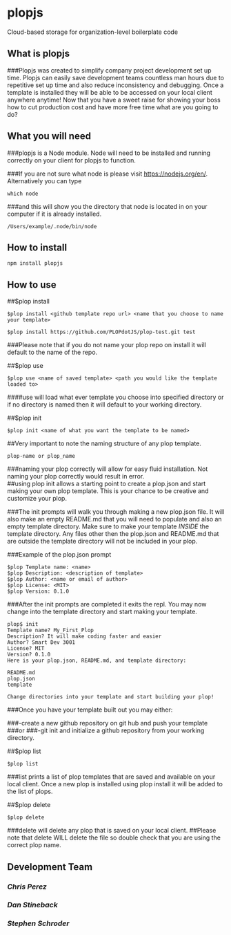 # plopjs

Cloud-based storage for organization-level boilerplate code

## What is plopjs
###Plopjs was created to simplify company project development set up time. Plopjs can easily save development teams countless man hours due to repetitive set up time and also reduce inconsistency and debugging. Once a template is installed they will be able to be accessed on your local client anywhere anytime! Now that you have a sweet raise for showing your boss how to cut production cost and have more free time what are you going to do?

## What you will need

###plopjs is a Node module. Node will need to be installed and running correctly on your client for plopjs to function.

###If you are not sure what node is please visit <https://nodejs.org/en/>. Alternatively you can type
```
which node
```
###and this will show you the directory that node is located in on your computer if it is already installed.  

```shell
/Users/example/.node/bin/node
```
## How to install

```shell
npm install plopjs
```

## How to use  

##$plop install
```shell
$plop install <github template repo url> <name that you choose to name your template>
````

```shell
$plop install https://github.com/PLOPdotJS/plop-test.git test
```

###Please note that if you do not name your plop repo on install it will default to the name of the repo.

##$plop use
```shell
$plop use <name of saved template> <path you would like the template loaded to>
```

####use will load what ever template you choose into specified directory or if no directory is named then it will default to your working directory.

##$plop init
```shell
$plop init <name of what you want the template to be named>
```

##Very important to note the naming structure of any plop template.
```shell
plop-name or plop_name
```
###naming your plop correctly will allow for easy fluid installation. Not naming your plop correctly would result in error.    
##using plop init allows a starting point to create a plop.json and start making your own plop template. This is your chance to be creative and customize your plop.

###The init prompts will walk you through making a new plop.json file. It will also make an empty README.md that you will need to populate and also an empty template directory. Make sure to make your template *INSIDE* the template directory. Any files other then the plop.json and README.md that are outside the template directory will not be included in your plop.  

###Example of the plop.json prompt  
```shell
$plop Template name: <name>
$plop Description: <description of template>
$plop Author: <name or email of author>
$plop License: <MIT>
$plop Version: 0.1.0
```  
###After the init prompts are completed it exits the repl. You may now change into the template directory and start making your template.
```shell
plop$ init
Template name? My_First_Plop
Description? It will make coding faster and easier
Author? Smart Dev 3001
License? MIT
Version? 0.1.0
Here is your plop.json, README.md, and template directory:
​
README.md
plop.json
template
​
Change directories into your template and start building your plop!
```

###Once you have your template built out you may either:

###-create a new github repository on git hub and push your template
###or
###-git init and initialize a github repository from your working directory.

##$plop list
```shell
$plop list
```  
###list prints a list of plop templates that are saved and available on your local client. Once a new plop is installed using plop install it will be added to the list of plops.

##$plop delete
```shell
$plop delete
```  
###delete will delete any plop that is saved on your local client.
##Please note that delete WILL delete the file so double check that you are using the correct plop name.

## Development Team

### *Chris Perez*
### *Dan Stineback*
### *Stephen Schroder*

